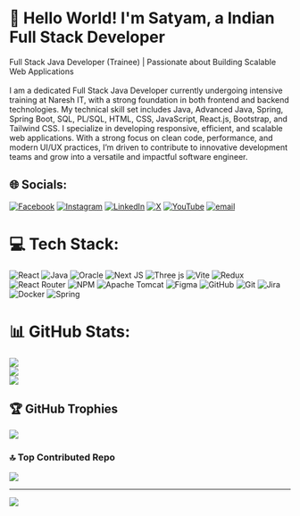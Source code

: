 # 💫 Hello World! I'm Satyam, a Indian Full Stack Developer
Full Stack Java Developer (Trainee) | Passionate about Building Scalable Web Applications<br><br>I am a dedicated Full Stack Java Developer currently undergoing intensive training at Naresh IT, with a strong foundation in both frontend and backend technologies. My technical skill set includes Java, Advanced Java, Spring, Spring Boot, SQL, PL/SQL, HTML, CSS, JavaScript, React.js, Bootstrap, and Tailwind CSS. I specialize in developing responsive, efficient, and scalable web applications. With a strong focus on clean code, performance, and modern UI/UX practices, I’m driven to contribute to innovative development teams and grow into a versatile and impactful software engineer.


## 🌐 Socials:
[![Facebook](https://img.shields.io/badge/Facebook-%231877F2.svg?logo=Facebook&logoColor=white)](https://facebook.com/https://www.facebook.com/satyam.kumar.271736) [![Instagram](https://img.shields.io/badge/Instagram-%23E4405F.svg?logo=Instagram&logoColor=white)](https://instagram.com/https://www.instagram.com/satyam__cs/) [![LinkedIn](https://img.shields.io/badge/LinkedIn-%230077B5.svg?logo=linkedin&logoColor=white)](https://linkedin.com/in/https://www.linkedin.com/in/satyam733/) [![X](https://img.shields.io/badge/X-black.svg?logo=X&logoColor=white)](https://x.com/https://x.com/Satu18585598153) [![YouTube](https://img.shields.io/badge/YouTube-%23FF0000.svg?logo=YouTube&logoColor=white)](https://youtube.com/@https://www.youtube.com/@Tier3CollegeStudent) [![email](https://img.shields.io/badge/Email-D14836?logo=gmail&logoColor=white)](mailto:satyamkumar733942@gmail.com) 

# 💻 Tech Stack:
![React](https://img.shields.io/badge/react-%2320232a.svg?style=for-the-badge&logo=react&logoColor=%2361DAFB) ![Java](https://img.shields.io/badge/java-%23ED8B00.svg?style=for-the-badge&logo=openjdk&logoColor=white) ![Oracle](https://img.shields.io/badge/Oracle-F80000?style=for-the-badge&logo=oracle&logoColor=white) ![Next JS](https://img.shields.io/badge/Next-black?style=for-the-badge&logo=next.js&logoColor=white) ![Three js](https://img.shields.io/badge/threejs-black?style=for-the-badge&logo=three.js&logoColor=white) ![Vite](https://img.shields.io/badge/vite-%23646CFF.svg?style=for-the-badge&logo=vite&logoColor=white) ![Redux](https://img.shields.io/badge/redux-%23593d88.svg?style=for-the-badge&logo=redux&logoColor=white) ![React Router](https://img.shields.io/badge/React_Router-CA4245?style=for-the-badge&logo=react-router&logoColor=white) ![NPM](https://img.shields.io/badge/NPM-%23CB3837.svg?style=for-the-badge&logo=npm&logoColor=white) ![Apache Tomcat](https://img.shields.io/badge/apache%20tomcat-%23F8DC75.svg?style=for-the-badge&logo=apache-tomcat&logoColor=black) ![Figma](https://img.shields.io/badge/figma-%23F24E1E.svg?style=for-the-badge&logo=figma&logoColor=white) ![GitHub](https://img.shields.io/badge/github-%23121011.svg?style=for-the-badge&logo=github&logoColor=white) ![Git](https://img.shields.io/badge/git-%23F05033.svg?style=for-the-badge&logo=git&logoColor=white) ![Jira](https://img.shields.io/badge/jira-%230A0FFF.svg?style=for-the-badge&logo=jira&logoColor=white) ![Docker](https://img.shields.io/badge/docker-%230db7ed.svg?style=for-the-badge&logo=docker&logoColor=white) ![Spring](https://img.shields.io/badge/spring-%236DB33F.svg?style=for-the-badge&logo=spring&logoColor=white)
# 📊 GitHub Stats:
![](https://github-readme-stats.vercel.app/api?username=satyamk-dev&theme=dark&hide_border=false&include_all_commits=false&count_private=false)<br/>
![](https://nirzak-streak-stats.vercel.app/?user=satyamk-dev&theme=dark&hide_border=false)<br/>
![](https://github-readme-stats.vercel.app/api/top-langs/?username=satyamk-dev&theme=dark&hide_border=false&include_all_commits=false&count_private=false&layout=compact)

## 🏆 GitHub Trophies
![](https://github-profile-trophy.vercel.app/?username=satyamk-dev&theme=radical&no-frame=false&no-bg=true&margin-w=4)

### 🔝 Top Contributed Repo
![](https://github-contributor-stats.vercel.app/api?username=satyamk-dev&limit=5&theme=dark&combine_all_yearly_contributions=true)

---
[![](https://visitcount.itsvg.in/api?id=satyamk-dev&icon=0&color=0)](https://visitcount.itsvg.in)

<!-- Proudly created with GPRM ( https://gprm.itsvg.in ) -->
